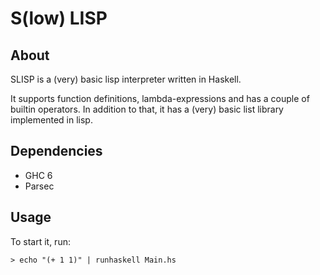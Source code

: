 # S(low) LISP

## About
SLISP is a (very) basic lisp interpreter written in Haskell.

It supports function definitions, lambda-expressions and has a couple of builtin operators.
In addition to that, it has a (very) basic list library implemented in lisp.

## Dependencies
* GHC 6
* Parsec

## Usage
To start it, run:

    > echo "(+ 1 1)" | runhaskell Main.hs
